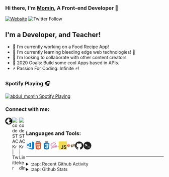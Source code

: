 ### Hi there, I'm [Momin], A Front-end Developer 👋

[![Website](https://img.shields.io/website?label=abdulmomin.com&style=for-the-badge&url=https%3A%2F%2Fabdulmomin.com)](https://abdulmomin.com)
![Twitter Follow](https://img.shields.io/twitter/follow/abdulmomin?color=1da1f2&logo=twitter&style=for-the-badge)

## I'm a Developer, and Teacher!

- 🔭 I’m currently working on a Food Recipe App!
- 🌱 I’m currently learning bleeding edge web technologies! 🤣
- 👯 I’m looking to collaborate with other content creators
- 🥅 2020 Goals: Build some cool Apps based in APIs.
- ⚡ Passion For Coding: Infinite ⚡!

### Spotify Playing 🎧

[<img src="https://novatorem-sigma.vercel.app/api/spotify-playing" alt="abdul_momin Spotify Playing" width="350" />](https://open.spotify.com/user/s72azlweskx1gez0xnk5yvkij)

### Connect with me:

[<img align="left" alt="abdulmomin.com" width="22px" src="https://raw.githubusercontent.com/iconic/open-iconic/master/svg/globe.svg" />][momin]
[<img align="left" alt="codeSTACKr | Twitter" width="22px" src="https://cdn.jsdelivr.net/npm/simple-icons@v3/icons/twitter.svg" />][twitter]
[<img align="left" alt="codeSTACKr | LinkedIn" width="22px" src="https://cdn.jsdelivr.net/npm/simple-icons@v3/icons/linkedin.svg" />][linkedin]

<br />

### Languages and Tools:

<img align="left" alt="Visual Studio Code" width="26px" src="https://raw.githubusercontent.com/github/explore/80688e429a7d4ef2fca1e82350fe8e3517d3494d/topics/visual-studio-code/visual-studio-code.png" />
<img align="left" alt="html5" width="26px" src="https://raw.githubusercontent.com/github/explore/80688e429a7d4ef2fca1e82350fe8e3517d3494d/topics/html/html.png" />
<img align="left" alt="CSS3" width="26px" src="https://raw.githubusercontent.com/github/explore/80688e429a7d4ef2fca1e82350fe8e3517d3494d/topics/css/css.png" />
<img align="left" alt="sass" width="26px" src="https://raw.githubusercontent.com/github/explore/80688e429a7d4ef2fca1e82350fe8e3517d3494d/topics/sass/sass.png" />
<img align="left" alt="JavaScript" width="26px" src="https://raw.githubusercontent.com/github/explore/80688e429a7d4ef2fca1e82350fe8e3517d3494d/topics/javascript/javascript.png" />
<img align="left" alt="Git" width="26px" src="https://raw.githubusercontent.com/github/explore/80688e429a7d4ef2fca1e82350fe8e3517d3494d/topics/git/git.png" />
<img align="left" alt="GitHub" width="26px" src="https://raw.githubusercontent.com/github/explore/78df643247d429f6cc873026c0622819ad797942/topics/github/github.png" />
<img align="left" alt="Terminal" width="26px" src="https://raw.githubusercontent.com/github/explore/80688e429a7d4ef2fca1e82350fe8e3517d3494d/topics/terminal/terminal.png" />

<br />
<br />

---

<details>
  <summary>:zap: Recent Github Activity</summary>

<!--START_SECTION:activity-->
1. 🗣 Commented on [#307](https://github.com//webpack-contrib/html-loader/issues/307) in [webpack-contrib/html-loader](https://github.com//webpack-contrib/html-loader)
<!--END_SECTION:activity-->

</details>

<details>
  <summary>:zap: Github Stats</summary>

  <img align="left" alt="Momin's Github Stats" src="https://github-readme-stats.abdulmomin123.vercel.app/api?username=abdulmomin123&show_icons=true&hide_border=true" />

</details>

[momin]: https://findmomin.com
[twitter]: https://twitter.com/
[linkedin]: https://linkedin.com/in/
